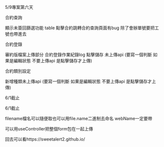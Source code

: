 5/9專案第六天

合約查詢

顯示未簽回篩選功能
table
點擊合約跳轉合約查詢頁面有bug
除了會辦單號要把工號也帶進去

合約登錄

<!-- ; table未做 完成 -->

<!-- ; 匯出列表未做 完成 -->
審約版檔案上傳部分
合約登錄作業紀錄log
點擊儲存 未上傳api
(要寫一個判斷 如果是編輯狀態 不要上傳api 是點擊儲存才上傳)


合約類別設定

<!-- ; 每頁顯示功能bug 完成 -->
新增種類未上傳api
(要寫一個判斷 如果是編輯狀態 不要上傳api 是點擊儲存才上傳)


6/1截止

6/1截止


filename檔名可以隨便取也可以用file.name二進制去命名
webName一定要帶

可以用useController把整個form包在一起上傳

回去可以看https://sweetalert2.github.io/
